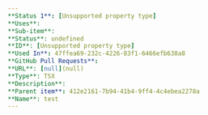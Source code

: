 ```yaml
---
**Status 1**: [Unsupported property type]
**Uses**: 
**Sub-item**: 
**Status**: undefined
**ID**: [Unsupported property type]
**Used In**: 47ffea69-232c-4226-83f1-6466efb638a8
**GitHub Pull Requests**: 
**URL**: [null](null)
**Type**: TSX
**Description**: 
**Parent item**: 412e2161-7b94-41b4-9ff4-4c4ebea2278a
**Name**: test
---
```


